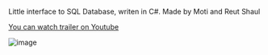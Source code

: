 Little interface to SQL Database, writen in C#.
Made by Moti and Reut Shaul

<a href="https://youtu.be/sgHQx91bvwc">  You can watch trailer on Youtube </a>

![image](https://github.com/liomoti/SQLInterface-BD_HW1/assets/33198432/39cdf6a5-76c9-4359-ab0d-7a68ba2c8ad6)
